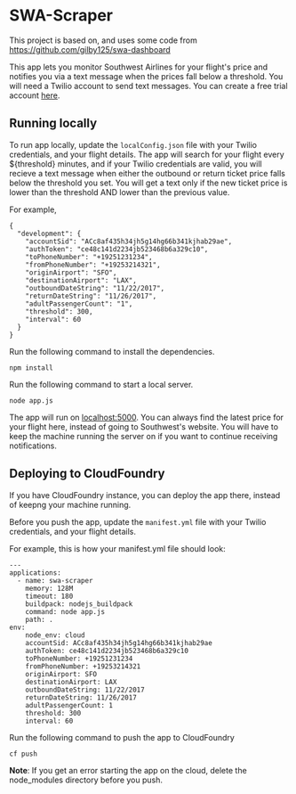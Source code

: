 # SWA-Scraper

This project is based on, and uses some code from <a href="https://github.com/gilby125/swa-dashboard">https://github.com/gilby125/swa-dashboard</a>

This app lets you monitor Southwest Airlines for your flight's price and notifies you via a text message when the prices fall below a threshold. You will need a Twilio account to send text messages. You can create a free trial account <a href="https://www.twilio.com/">here</a>.

## Running locally
To run app locally, update the ```localConfig.json``` file with your Twilio credentials, and your flight details. The app will search for your flight every ${threshold} minutes, and if your Twilio credentials are valid, you will recieve a text message when either the outbound or return ticket price falls below the threshold you set. You will get a text only if the new ticket price is lower than the threshold AND lower than the previous value.

For example,

```
{
  "development": {
    "accountSid": "ACc8af435h34jh5g14hg66b341kjhab29ae",
    "authToken": "ce48c141d2234jb523468b6a329c10",
    "toPhoneNumber": "+19251231234",
    "fromPhoneNumber": "+19253214321",
    "originAirport": "SFO",
    "destinationAirport": "LAX",
    "outboundDateString": "11/22/2017",
    "returnDateString": "11/26/2017",
    "adultPassengerCount": "1",
    "threshold": 300,
    "interval": 60
  }
}
```

Run the following command to install the dependencies.
```
npm install
```

Run the following command to start a local server.

```
node app.js
```

The app will run on <a href="http://localhost:5000">localhost:5000</a>. You can always find the latest price for your flight here, instead of going to Southwest's website. You will have to keep the machine running the server on if you want to continue receiving notifications.

## Deploying to CloudFoundry
If you have CloudFoundry instance, you can deploy the app there, instead of keepng your machine running. 

Before you push the app, update the `manifest.yml` file with your Twilio credentials, and your flight details.

For example, this is how your manifest.yml file should look:

```
---
applications:
  - name: swa-scraper
    memory: 128M
    timeout: 180
    buildpack: nodejs_buildpack
    command: node app.js
    path: .
env:
    node_env: cloud
    accountSid: ACc8af435h34jh5g14hg66b341kjhab29ae
    authToken: ce48c141d2234jb523468b6a329c10
    toPhoneNumber: +19251231234
    fromPhoneNumber: +19253214321
    originAirport: SFO
    destinationAirport: LAX
    outboundDateString: 11/22/2017
    returnDateString: 11/26/2017
    adultPassengerCount: 1
    threshold: 300
    interval: 60
```

Run the following command to push the app to CloudFoundry
```
cf push
```

**Note**: If you get an error starting the app on the cloud, delete the node_modules directory before you push.
